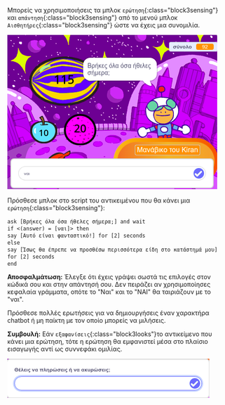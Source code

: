 
Μπορείς να χρησιμοποιήσεις τα μπλοκ `ερώτηση`{:class="block3sensing"} και `απάντηση`{:class="block3sensing"} από το μενού μπλοκ `Αισθητήρες`{:class="block3sensing"} ώστε να έχεις μια συνομιλία.

![Διάλογος ερώτησης με το ναι ως είσοδο](images/ask-answer.png)

Πρόσθεσε μπλοκ στο script του αντικειμένου που θα κάνει μια `ερώτηση`{:class="block3sensing"}:

```blocks3
ask [Βρήκες όλα όσα ήθελες σήμερα;] and wait
if <(answer) = [ναι]> then
say [Αυτό είναι φανταστικό!] for [2] seconds
else
say [Ίσως θα έπρεπε να προσθέσω περισσότερα είδη στο κατάστημά μου] for [2] seconds
end
```

**Αποσφαλμάτωση:** Έλεγξε ότι έχεις γράψει σωστά τις επιλογές στον κώδικά σου και στην απάντησή σου. Δεν πειράζει αν χρησιμοποίησες κεφαλαία γράμματα, οπότε το "Ναι" και το "ΝΑΙ" θα ταιριάζουν με το "ναι".

Πρόσθεσε πολλές ερωτήσεις για να δημιουργήσεις έναν χαρακτήρα chatbot ή μη παίκτη με τον οποίο μπορείς να μιλήσεις.

**Συμβουλή:** Εάν `εξαφανίσεις`{:class="block3looks"}το αντικείμενο που κάνει μια ερώτηση, τότε η ερώτηση θα εμφανιστεί μέσα στο πλαίσιο εισαγωγής αντί ως συννεφάκι ομιλίας.

![Διάλογος ερώτησης με ερώτηση εντός](images/ask-hidden-sprite.png)

